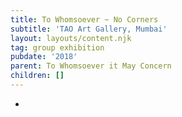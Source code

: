 ```yaml
---
title: To Whomsoever ~ No Corners
subtitle: 'TAO Art Gallery, Mumbai'
layout: layouts/content.njk
tag: group exhibition
pubdate: '2018'
parent: To Whomsoever it May Concern
children: []
---
```

*
